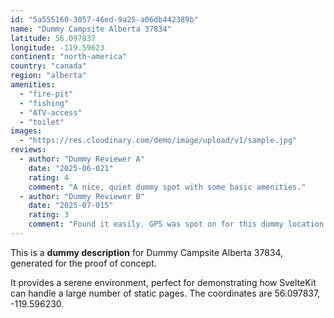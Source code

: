 ```yaml
---
id: "5a555160-3057-46ed-9a25-a06db442389b"
name: "Dummy Campsite Alberta 37834"
latitude: 56.097837
longitude: -119.59623
continent: "north-america"
country: "canada"
region: "alberta"
amenities:
  - "fire-pit"
  - "fishing"
  - "ATV-access"
  - "toilet"
images:
  - "https://res.cloudinary.com/demo/image/upload/v1/sample.jpg"
reviews:
  - author: "Dummy Reviewer A"
    date: "2025-06-021"
    rating: 4
    comment: "A nice, quiet dummy spot with some basic amenities."
  - author: "Dummy Reviewer B"
    date: "2025-07-015"
    rating: 3
    comment: "Found it easily. GPS was spot on for this dummy location."
---
```


This is a **dummy description** for Dummy Campsite Alberta 37834, generated for the proof of concept.

It provides a serene environment, perfect for demonstrating how SvelteKit can handle a large number of static pages. The coordinates are 56.097837, -119.596230.
